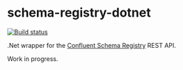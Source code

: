 # schema-registry-dotnet

[![Build status](https://ci.appveyor.com/api/projects/status/iw1d99tqhchpdtks/branch/master?svg=true)](https://ci.appveyor.com/project/jakobz/schema-registry-dotnet/branch/master)

.Net wrapper for the [Confluent Schema Registry](http://docs.confluent.io/1.0.1/schema-registry/docs/index.html) REST API.

Work in progress.
